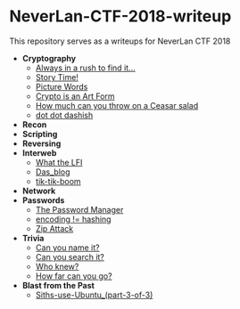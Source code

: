 # NeverLan-CTF-2018-writeup
This repository serves as a writeups for NeverLan CTF 2018

* **Cryptography**	
    - [Always in a rush to find it...](Cryptography/Always-in-a-rush-to-find-it)
    - [Story Time!](Cryptography/Story-Time)
    - [Picture Words](Cryptography/picture-words)
    - [Crypto is an Art Form](Cryptography/crypto-is-an-art-form)
    - [How much can you throw on a Ceasar salad](Cryptography/How-much-can-you-throw-on-a-Caesar-salad)
    - [dot dot dashish](Cryptography/dot-dot-dashish)
* **Recon**
* **Scripting**
* **Reversing**
* **Interweb**
    - [What the LFI](Interweb/What-the-LFI)
    - [Das_blog](Interweb/Das_blog)
    - [tik-tik-boom](Interweb/tik-tik-boom)
* **Network**
* **Passwords**
	- [The Password Manager](Passwords/The-Password-Manager)
	- [encoding != hashing](Passwords/encodingisNOThashing)
	- [Zip Attack](Passwords/zip-attack)
* **Trivia**
    - [Can you name it?](Trivia/can-you-name-it)
    - [Can you search it?](Trivia/Can-you-search-it)
    - [Who knew?](Trivia/Who-knew)
    - [How far can you go?](Trivia/How-far-can-you-go)
* **Blast from the Past**
    - [Siths-use-Ubuntu_(part-3-of-3)](Blast-from-the-Past/Siths-use-Ubuntu_-part-3-of-3)
